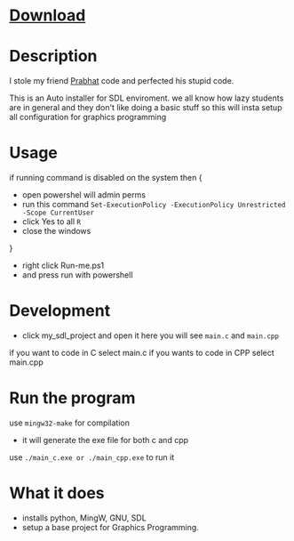 # [Download](https://github.com/acedmicabhishek/SDL2_ENV/releases/tag/SDL2_ENV)

# Description 

I stole my friend [Prabhat](https://github.com/KunwarPrabhat) code
and perfected his stupid code.

This is an Auto installer for SDL enviroment.
we all know how lazy students are in general 
and they don't like doing a basic stuff 
so this will insta setup all configuration for 
graphics programming

# Usage
if running command is disabled on the system then 
{
- open powershel will admin perms 
- run this command ```Set-ExecutionPolicy -ExecutionPolicy Unrestricted -Scope CurrentUser```
- click Yes to all ```R```
- close the windows

}

- right click Run-me.ps1
- and press run with powershell

# Development 
- click my_sdl_project and open it
 here you will see ```main.c``` and ```main.cpp```
 
 if you want to code in C select main.c 
 if you wants to code in CPP select main.cpp

 
# Run the program
use ```mingw32-make``` for compilation
* it will generate the exe file for both c and cpp

use ```./main_c.exe or ./main_cpp.exe``` to run it 


# What it does 
- installs python, MingW, GNU, SDL 
- setup a base project for Graphics Programming.
